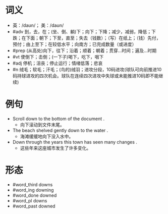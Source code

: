 # 词义
- 英：/daʊn/； 美：/daʊn/
- #adv 到，去，在；(坐、倒、躺)下；向下；下降；减少，减弱，降低；下跌；在下面；朝下；下至，直至；失去（钱数）；（写）在纸上；（钱）先付，预付；由上至下；在较低水平；向南方；已完成数量（或进度）
- #prep (从高处)向下，往下；沿着；顺着；朝着；贯穿…时间；遍及…时期
- #vt 使倒下；击倒；(一下子)喝下，吃下，咽下
- #adj 停机；沮丧；停止运行；情绪低落；悲哀
- #n 绒毛；软毛；汗毛；(鸟的)绒羽；进攻分段，10码进攻(球队可向前推进10码持球进攻的四次机会。球队在连续四次进攻中失球或未能推进10码即不能继续)
# 例句
- Scroll down to the bottom of the document .
	- 向下滚动到文件末尾。
- The beach shelved gently down to the water .
	- 海滩缓缓地向下没入水中。
- Down through the years this town has seen many changes .
	- 这些年来这座城市发生了许多变化。
# 形态
- #word_third downs
- #word_ing downing
- #word_done downed
- #word_pl downs
- #word_past downed
